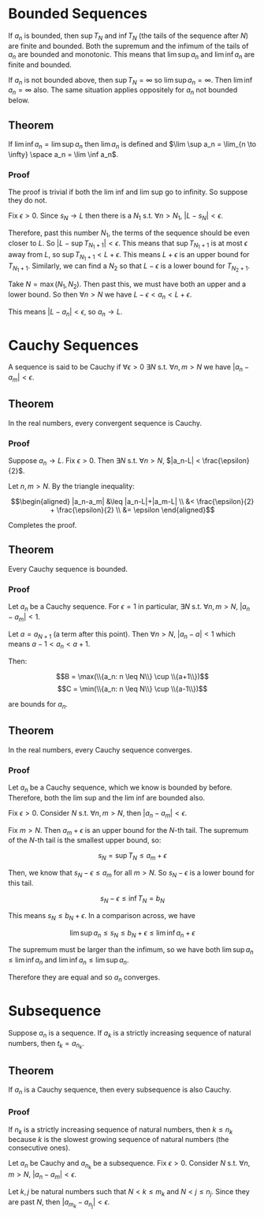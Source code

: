 # Bounded Sequences

If $a_n$ is bounded, then $\sup T_N$ and $\inf T_N$ (the tails of the sequence after $N$) are finite and bounded. Both the supremum and the infimum of the tails of $a_n$ are bounded and monotonic. This means that $\lim \sup a_n$ and $\lim \inf a_n$ are finite and bounded. 

If $a_n$ is not bounded above, then $\sup T_N = \infty$ so $\lim \sup a_n = \infty$. Then $\lim \inf a_n = \infty$ also. The same situation applies oppositely for $a_n$ not bounded below.

## Theorem

If $\lim \inf a_n = \lim \sup a_n$ then $\lim a_n$ is defined and $\lim \sup a_n = \lim_{n \to \infty} \space a_n = \lim \inf a_n$. 

### Proof

The proof is trivial if both the lim inf and lim sup go to infinity. So suppose they do not.

Fix $\epsilon > 0$. Since $s_N \rightarrow L$ then there is a $N_1$ s.t. $\forall n > N_1$, $|L-s_N|<\epsilon$. 

Therefore, past this number $N_1$, the terms of the sequence should be even closer to $L$. So $|L-\sup T_{N_1+1}| < \epsilon$. This means that $\sup T_{N_1+1}$ is at most $\epsilon$ away from $L$, so $\sup T_{N_1+1} < L + \epsilon$. This means $L + \epsilon$ is an upper bound for $T_{N_1+1}$. 
Similarly, we can find a $N_2$ so that $L-\epsilon$ is a lower bound for $T_{N_2+1}$. 

Take $N = \max(N_1, N_2)$. Then past this, we must have both an upper and a lower bound. So then $\forall n > N$ we have $L-\epsilon < a_n < L+\epsilon$. 

This means $|L-a_n|<\epsilon$, so $a_n \to L$. 

# Cauchy Sequences

A sequence is said to be Cauchy if $\forall \epsilon > 0$ $\exists N$ s.t. $\forall n,m > N$ we have $|a_n - a_m| < \epsilon$. 

## Theorem

In the real numbers, every convergent sequence is Cauchy.

### Proof

Suppose $a_n \to L$. Fix $\epsilon > 0$. Then $\exists N$ s.t. $\forall n > N$, $|a_n-L| < \frac{\epsilon}{2}$. 

Let $n,m > N$. By the triangle inequality:

$$\begin{aligned}
|a_n-a_m| &\leq |a_n-L|+|a_m-L| \\
&< \frac{\epsilon}{2} + \frac{\epsilon}{2} \\
&= \epsilon
\end{aligned}$$

Completes the proof.

## Theorem

Every Cauchy sequence is bounded.

### Proof

Let $a_n$ be a Cauchy sequence. For $\epsilon=1$ in particular, $\exists N$ s.t. $\forall n, m >N$, $|a_n-a_m|<1$. 

Let $a = a_{N+1}$ (a term after this point). Then $\forall n > N$, $|a_n-a|<1$ which means $a-1 < a_n < a+1$. 

Then:

$$B = \max(\\{a_n: n \leq N\\} \cup \\{a+1\\})$$
$$C = \min(\\{a_n: n \leq N\\} \cup \\{a-1\\})$$

are bounds for $a_n$. 

## Theorem 

In the real numbers, every Cauchy sequence converges.

### Proof

Let $a_n$ be a Cauchy sequence, which we know is bounded by before. Therefore, both the lim sup and the lim inf are bounded also. 

Fix $\epsilon > 0$. Consider $N$ s.t. $\forall n,m > N$, then $|a_n-a_m|<\epsilon$. 

Fix $m > N$. Then $a_m + \epsilon$ is an upper bound for the $N$-th tail. The supremum of the $N$-th tail is the smallest upper bound, so:

$$s_N = \sup T_N \leq a_m + \epsilon$$

Then, we know that $s_N - \epsilon \leq a_m$ for all $m > N$. So $s_N - \epsilon$ is a lower bound for this tail. 

$$s_N - \epsilon \leq \inf T_N = b_N$$ 

This means $s_N \leq b_N + \epsilon$. In a comparison across, we have

$$\lim \sup a_n \leq s_N \leq b_N + \epsilon \leq \lim \inf a_n + \epsilon$$

The supremum must be larger than the infimum, so we have both $\lim \sup a_n \leq \lim \inf a_n$ and $\lim \inf a_n \leq \lim \sup a_n$.

Therefore they are equal and so $a_n$ converges. 

# Subsequence

Suppose $a_n$ is a sequence. If $a_k$ is a strictly increasing sequence of natural numbers, then $t_k = a_{n_k}$. 

## Theorem

If $a_n$ is a Cauchy sequence, then every subsequence is also Cauchy.

### Proof

If $n_k$ is a strictly increasing sequence of natural numbers, then $k \leq n_k$ because $k$ is the slowest growing sequence of natural numbers (the consecutive ones). 

Let $a_n$ be Cauchy and $a_{n_k}$ be a subsequence. Fix $\epsilon > 0$. Consider $N$ s.t. $\forall n,m > N$, $|a_n-a_m| < \epsilon$. 

Let $k,j$ be natural numbers such that $N < k \leq m_k$ and $N < j \leq n_j$. Since they are past $N$, then $|a_{m_k} - a_{n_j}| < \epsilon$. 



